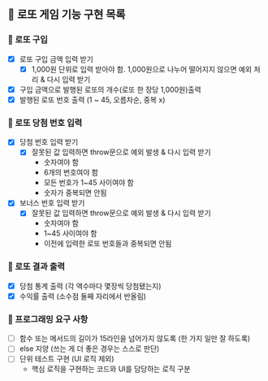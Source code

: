 ## 🎱 로또 게임 기능 구현 목록

### 📌 로또 구입

- [x] 로또 구입 금액 입력 받기
  - [x] 1,000원 단위로 입력 받아야 함. 1,000원으로 나누어 떨어지지 않으면 예외 처리 & 다시 입력 받기
- [x] 구입 금액으로 발행된 로또의 개수(로또 한 장당 1,000원)출력
- [x] 발행된 로또 번호 출력 (1 ~ 45, 오름차순, 중복 x)

### 📌 로또 당첨 번호 입력

- [x] 당첨 번호 입력 받기
  - [x] 잘못된 값 입력하면 throw문으로 예외 발생 & 다시 입력 받기
    - 숫자여야 함
    - 6개의 번호여야 함
    - 모든 번호가 1~45 사이여야 함
    - 숫자가 중복되면 안됨
- [x] 보너스 번호 입력 받기
  - [x] 잘못된 값 입력하면 throw문으로 예외 발생 & 다시 입력 받기
    - 숫자여야 함
    - 1~45 사이여야 함
    - 이전에 입력한 로또 번호들과 중복되면 안됨

### 📌 로또 결과 출력

- [x] 당첨 통계 출력 (각 액수마다 몇장씩 당첨됐는지)
- [x] 수익률 출력 (소수점 둘째 자리에서 반올림)

### 📌 프로그래밍 요구 사항

- [ ] 함수 또는 메서드의 길이가 15라인을 넘어가지 않도록 (한 가지 일만 잘 하도록)
- [ ] else 지양 (쓰는 게 더 좋은 경우는 스스로 판단)
- [ ] 단위 테스트 구현 (UI 로직 제외)
  - 핵심 로직을 구현하는 코드와 UI를 담당하는 로직 구분
